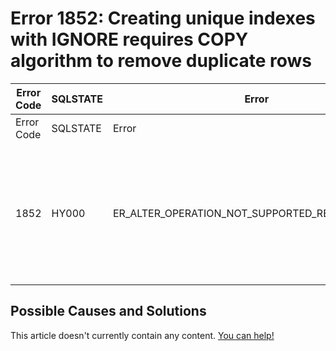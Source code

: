 
# Error 1852: Creating unique indexes with IGNORE requires COPY algorithm to remove duplicate rows


| Error Code | SQLSTATE | Error | Description |
| --- | --- | --- | --- |
| Error Code | SQLSTATE | Error | Description |
| 1852 | HY000 | ER_ALTER_OPERATION_NOT_SUPPORTED_REASON_IGNORE | Creating unique indexes with IGNORE requires COPY algorithm to remove duplicate rows |




## Possible Causes and Solutions


This article doesn't currently contain any content. [You can help!](/en/writing-and-editing-knowledge-base-articles/)

